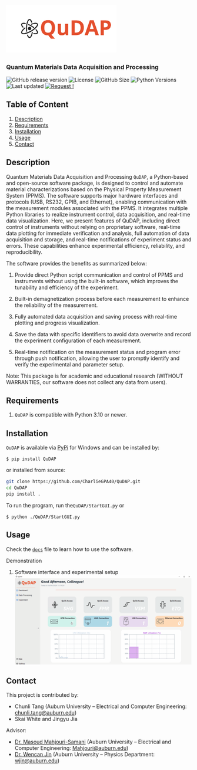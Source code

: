 # <img src="https://github.com/CharlieGPA40/QuDAP/blob/main/QuDAP/GUI/Icon/logo.svg" width="300"/>
<h3 align="left">Quantum Materials Data Acquisition and Processing</h3>

![GitHub release version](https://img.shields.io/github/v/release/CharlieGPA40/QuDAP?color=%2350C878&include_prereleases)
![License](https://img.shields.io/github/license/CharlieGPA40/QuDAP)
![GitHub Size](https://img.shields.io/github/repo-size/CharlieGPA40/QuDAP)
![Python Versions](https://img.shields.io/badge/python-3.10%20|%203.11%20|%203.12-blue)
![Last updated](https://img.shields.io/github/last-commit/CharlieGPA40/QuDAP/main?label=Last%20updated&style=flat)
[![Request !](https://img.shields.io/badge/request-contact_me-orange)](mailto:chunli.tang@auburn.edu)


## Table of Content
1. [Description](README.md#Description)
2. [Requirements](README.md#Requirements)
3. [Installation](README.md#Installation)
4. [Usage](README.md#Usage)
5. [Contact](README.md#Contact)

## Description
Quantum Materials Data Acquisition and Processing `QuDAP`, a Python-based and open-source software package, is designed to control and automate material characterizations based on the Physical Property Measurement System (PPMS). The software supports major hardware interfaces and protocols (USB, RS232, GPIB, and Ethernet), enabling communication with the measurement modules associated with the PPMS. It integrates multiple Python libraries to realize instrument control, data acquisition, and real-time data visualization. Here, we present features of QuDAP, including direct control of instruments without relying on proprietary software, real-time data plotting for immediate verification and analysis, full automation of data acquisition and storage, and real-time notifications of experiment status and errors. These capabilities enhance experimental efficiency, reliability, and reproducibility.

The software provides the benefits as summarized below:

1. Provide direct Python script communication and control of PPMS and instruments without using the built-in software, which improves the tunability and efficiency of the experiment.
    
2. Built-in demagnetization process before each measurement to enhance the reliability of the measurement.
    
3. Fully automated data acquisition and saving process with real-time plotting and progress visualization.
    
4. Save the data with specific identifiers to avoid data overwrite and record the experiment configuration of each measurement.
    
5. Real-time notification on the measurement status and program error through push notification, allowing the user to promptly identify and verify the experimental and parameter setup.

Note: This package is for academic and educational research (WITHOUT WARRANTIES, our software does not collect any data from users).

## Requirements
1. `QuDAP` is compatible with Python 3.10 or newer. 

## Installation
`QuDAP` is available via [PyPi](https://pypi.org/project/QuDAP/) for Windows and can be installed by:

```console
$ pip install QuDAP
```

or installed from source:
```bash
git clone https://github.com/CharlieGPA40/QuDAP.git
cd QuDAP
pip install .
```

To run the program, run the`QuDAP/StartGUI.py` or 
```console
$ python ./QuDAP/StartGUI.py
```

## Usage
Check the [`docs`](https://github.com/CharlieGPA40/QuDAP/tree/main/doc/)  file to learn how to use the software.

Demonstration
1. Software interface and experimental setup
![line](https://github.com/CharlieGPA40/QuDAP/blob/main/doc/demo/Experiment%20Demo.gif)



## Contact
This project is contributed by:
* Chunli Tang (Auburn University – Electrical and Computer Engineering: chunli.tang@auburn.edu)
* Skai White and Jingyu Jia

Advisor:
* [Dr. Masoud Mahjouri-Samani](http://wp.auburn.edu/Mahjouri/) (Auburn University – Electrical and Computer Engineering: Mahjouri@auburn.edu)
* [Dr. Wencan Jin](http://wp.auburn.edu/JinLab/) (Auburn University – Physics Department: wjin@auburn.edu)


